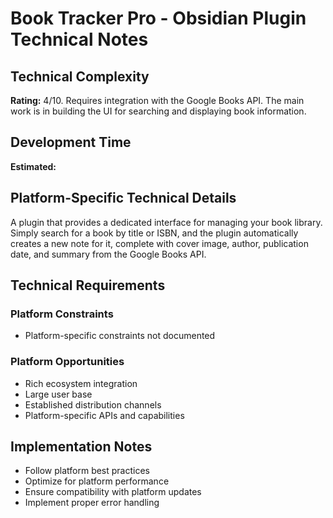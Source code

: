 # Book Tracker Pro - Obsidian Plugin Technical Notes

## Technical Complexity
**Rating:** 4/10. Requires integration with the Google Books API. The main work is in building the UI for searching and displaying book information.

## Development Time
**Estimated:** 

## Platform-Specific Technical Details
A plugin that provides a dedicated interface for managing your book library. Simply search for a book by title or ISBN, and the plugin automatically creates a new note for it, complete with cover image, author, publication date, and summary from the Google Books API.

## Technical Requirements

### Platform Constraints
- Platform-specific constraints not documented

### Platform Opportunities
- Rich ecosystem integration
- Large user base
- Established distribution channels
- Platform-specific APIs and capabilities

## Implementation Notes
- Follow platform best practices
- Optimize for platform performance
- Ensure compatibility with platform updates
- Implement proper error handling
